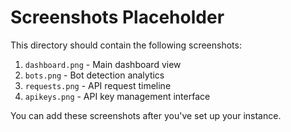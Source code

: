 # Screenshots Placeholder

This directory should contain the following screenshots:

1. `dashboard.png` - Main dashboard view
2. `bots.png` - Bot detection analytics
3. `requests.png` - API request timeline
4. `apikeys.png` - API key management interface

You can add these screenshots after you've set up your instance.